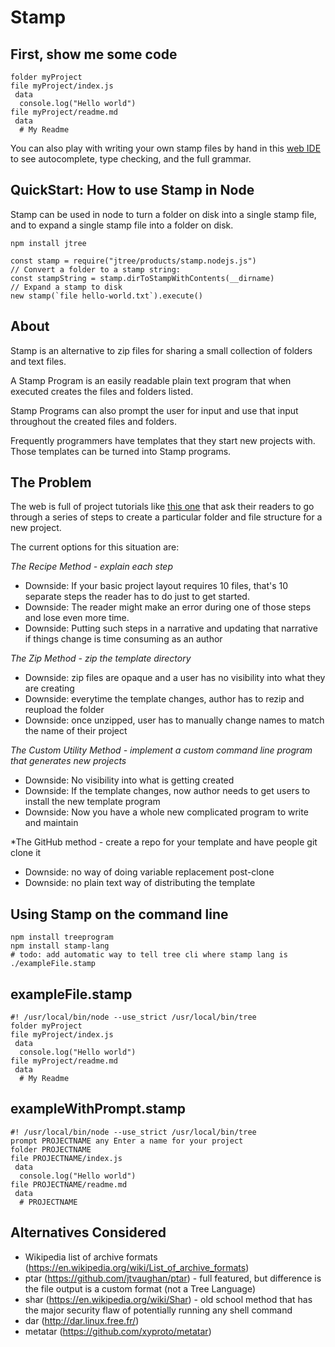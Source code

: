 # Stamp

## First, show me some code

    folder myProject
    file myProject/index.js
     data
      console.log("Hello world")
    file myProject/readme.md
     data
      # My Readme

You can also play with writing your own stamp files by hand in this
[web IDE](https://jtree.treenotation.org/designer/#standard%20stamp)
to see autocomplete, type checking, and the full grammar.

## QuickStart: How to use Stamp in Node

Stamp can be used in node to turn a folder on disk into a single
stamp file, and to expand a single stamp file into a folder
on disk.

    npm install jtree

    const stamp = require("jtree/products/stamp.nodejs.js")
    // Convert a folder to a stamp string:
    const stampString = stamp.dirToStampWithContents(__dirname)
    // Expand a stamp to disk
    new stamp(`file hello-world.txt`).execute()

## About

Stamp is an alternative to zip files for sharing a small
collection of folders and text files.

A Stamp Program is an easily readable plain text program
that when executed creates the files and folders listed.

Stamp Programs can also prompt the user for input and use
that input throughout the created files and folders.

Frequently programmers have templates that they start new
projects with. Those templates can be turned into Stamp programs.

## The Problem

The web is full of project tutorials like <a
href="https://docs.npmjs.com/getting-started/creating-node-modules">this one</a>
that ask their readers to go through a series of steps to
create a particular folder and file structure for a new
project.

The current options for this situation are:

*The Recipe Method - explain each step*
- Downside: If your basic project layout requires 10 files,
  that's 10 separate steps the reader has to do just to get
  started.
- Downside: The reader might make an error during one of
  those steps and lose even more time.
- Downside: Putting such steps in a narrative and updating
  that narrative if things change is time consuming as an
  author

*The Zip Method - zip the template directory*
- Downside: zip files are opaque and a user has no
  visibility into what they are creating
- Downside: everytime the template changes, author has to
  rezip and reupload the folder
- Downside: once unzipped, user has to manually change names
  to match the name of their project

*The Custom Utility Method - implement a custom command line
program that generates new projects*
- Downside: No visibility into what is getting created
- Downside: If the template changes, now author needs to get
  users to install the new template program
- Downside: Now you have a whole new complicated program to
  write and maintain

*The GitHub method - create a repo for your template and
have people git clone it
- Downside: no way of doing variable replacement post-clone
- Downside: no plain text way of distributing the template

## Using Stamp on the command line

    npm install treeprogram
    npm install stamp-lang
    # todo: add automatic way to tell tree cli where stamp lang is
    ./exampleFile.stamp

## exampleFile.stamp

    #! /usr/local/bin/node --use_strict /usr/local/bin/tree
    folder myProject
    file myProject/index.js
     data
      console.log("Hello world")
    file myProject/readme.md
     data
      # My Readme


## exampleWithPrompt.stamp

    #! /usr/local/bin/node --use_strict /usr/local/bin/tree
    prompt PROJECTNAME any Enter a name for your project
    folder PROJECTNAME
    file PROJECTNAME/index.js
     data
      console.log("Hello world")
    file PROJECTNAME/readme.md
     data
      # PROJECTNAME

## Alternatives Considered

- Wikipedia list of archive formats (https://en.wikipedia.org/wiki/List_of_archive_formats)
- ptar (https://github.com/jtvaughan/ptar) - full featured, but difference is the file output is a custom format (not a Tree Language)
- shar (https://en.wikipedia.org/wiki/Shar) - old school method that has the major security flaw of potentially running any shell command
- dar (http://dar.linux.free.fr/)
- metatar (https://github.com/xyproto/metatar)
